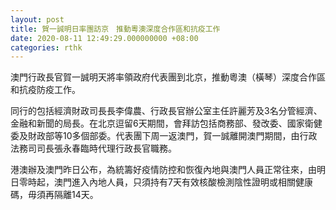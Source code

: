 ```yaml
---
layout: post
title: 賀一誠明日率團訪京　推動粵澳深度合作區和抗疫工作　
date: 2020-08-11 12:49:29.000000000 +08:00
categories: rthk
---
```


澳門行政長官賀一誠明天將率領政府代表團到北京，推動粵澳（橫琴）深度合作區和抗疫防疫工作。

同行的包括經濟財政司長長李偉農、行政長官辦公室主任許麗芳及3名分管經濟、金融和新聞的局長。在北京逗留6天期間，會拜訪包括商務部、發改委、國家衛健委及財政部等10多個部委。代表團下周一返澳門，賀一誠離開澳門期間，由行政法務司司長張永春臨時代理行政長官職務。

港澳辦及澳門昨日公布，為統籌好疫情防控和恢復內地與澳門人員正常往來，由明日零時起，澳門進入內地人員，只須持有7天有效核酸檢測陰性證明或相關健康碼，毋須再隔離14天。
